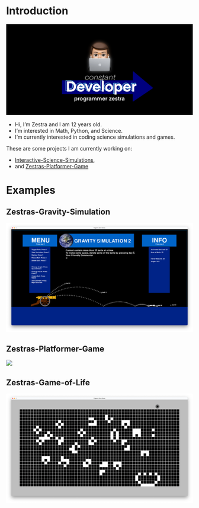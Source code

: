 # Introduction
![](https://github.com/zestra/zestra/blob/main/Untitled_Artwork.png)
 - Hi, I’m Zestra and I am 12 years old.
 - I’m interested in Math, Python, and Science.
 - I’m currently interested in coding science simulations and games.

These are some projects I am currently working on:
 - [Interactive-Science-Simulations](https://github.com/zestra/Interactive-Science-Simulations),
 - and [Zestras-Platformer-Game](https://github.com/zestra/Zestras-Platformer-Game)

# Examples

## Zestras-Gravity-Simulation
![](https://github.com/zestra/Interactive-Science-Simulations/blob/main/Gravity%202:%20the%20Cannon/images/6CCB31C9-B72F-41F5-A55E-9C2A1BB3550F.png)

## Zestras-Platformer-Game
![](https://github.com/zestra/Zestras-Platformer-Game/blob/main/Platformer/946B969B-2889-485C-9A0F-87C57D976E5D.png)

## Zestras-Game-of-Life
![](https://github.com/zestra/Zestras-Game-of-Life/blob/main/game/gen2.PNG)

